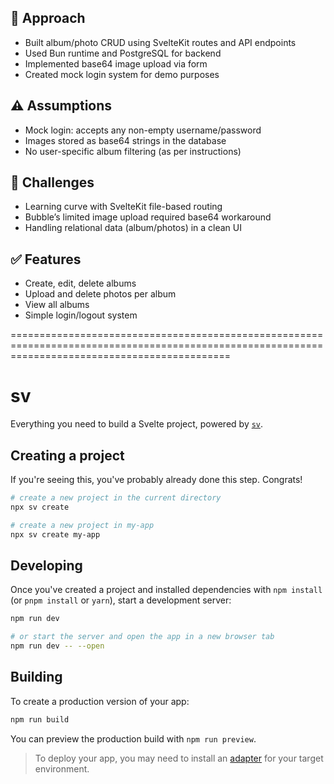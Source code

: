 ## 📌 Approach
- Built album/photo CRUD using SvelteKit routes and API endpoints
- Used Bun runtime and PostgreSQL for backend
- Implemented base64 image upload via form
- Created mock login system for demo purposes

## ⚠️ Assumptions
- Mock login: accepts any non-empty username/password
- Images stored as base64 strings in the database
- No user-specific album filtering (as per instructions)

## 🚧 Challenges
- Learning curve with SvelteKit file-based routing
- Bubble’s limited image upload required base64 workaround
- Handling relational data (album/photos) in a clean UI

## ✅ Features
- Create, edit, delete albums
- Upload and delete photos per album
- View all albums
- Simple login/logout system

==================================================================================================================================================
# sv

Everything you need to build a Svelte project, powered by [`sv`](https://github.com/sveltejs/cli).

## Creating a project

If you're seeing this, you've probably already done this step. Congrats!

```bash
# create a new project in the current directory
npx sv create

# create a new project in my-app
npx sv create my-app
```

## Developing

Once you've created a project and installed dependencies with `npm install` (or `pnpm install` or `yarn`), start a development server:

```bash
npm run dev

# or start the server and open the app in a new browser tab
npm run dev -- --open
```

## Building

To create a production version of your app:

```bash
npm run build
```

You can preview the production build with `npm run preview`.

> To deploy your app, you may need to install an [adapter](https://svelte.dev/docs/kit/adapters) for your target environment.
